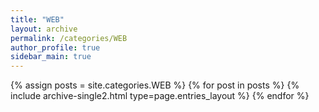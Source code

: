 ```yaml
---
title: "WEB"
layout: archive
permalink: /categories/WEB
author_profile: true
sidebar_main: true
---
```



{% assign posts = site.categories.WEB %}
{% for post in posts %} {% include archive-single2.html type=page.entries_layout %} {% endfor %}
